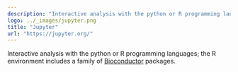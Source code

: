```yaml
---
description: "Interactive analysis with the python or R programming languages; the R environment includes a family of Bioconductor packages."
logo: ../_images/jupyter.png
title: "Jupyter"
url: "https://jupyter.org/"
---
```


Interactive analysis with the python or R programming languages; the R environment includes a family of [Bioconductor](https://www.bioconductor.org/) packages.
